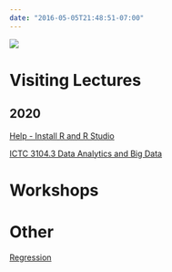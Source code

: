 ```yaml
---
date: "2016-05-05T21:48:51-07:00"
---
```


![](/img/trafficmedium.jpg)


# Visiting Lectures

## 2020

[Help - Install R and R Studio](/Installation/)

[ICTC 3104.3 Data Analytics and Big Data](/ictc2020/)


# Workshops


# Other

[Regression](/reg2020/)